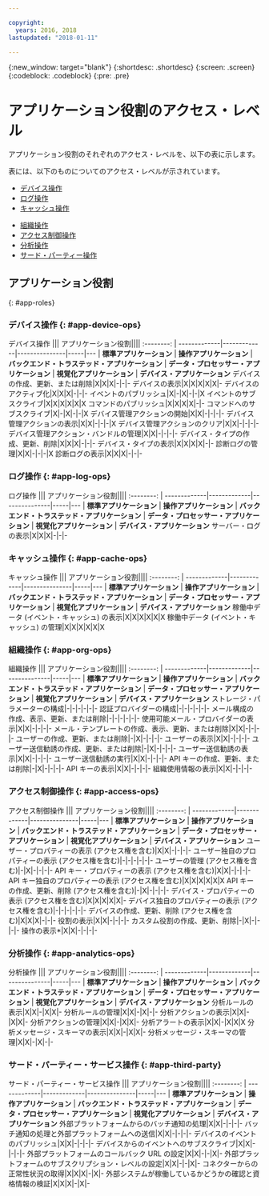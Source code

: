 ```yaml
---

copyright:
  years: 2016, 2018
lastupdated: "2018-01-11"

---
```


{:new_window: target="blank"}
{:shortdesc: .shortdesc}
{:screen: .screen}
{:codeblock: .codeblock}
{:pre: .pre}

# アプリケーション役割のアクセス・レベル

アプリケーション役割のそれぞれのアクセス・レベルを、以下の表に示します。

表には、以下のものについてのアクセス・レベルが示されています。
- [デバイス操作](#app-device-ops)
- [ログ操作](#app-log-ops)
- [キャッシュ操作](#app-cache-ops)
<!-- [Historian Operations](#app-historian) -->
- [組織操作](#app-org-ops)
- [アクセス制御操作](#app-access-ops)
- [分析操作](#app-analytics-ops)
- [サード・パーティー操作](#app-third-party)  
<!-- - [Risk Management Operations](#app-risk-mgt) -->

## アプリケーション役割
{: #app-roles}

### デバイス操作 {: #app-device-ops}

デバイス操作 ||| アプリケーション役割||||
:--------: | -------------|-------------|---------------|-----|---
           | **標準アプリケーション** | **操作アプリケーション** | **バックエンド・トラステッド・アプリケーション** | **データ・プロセッサー・アプリケーション** | **視覚化アプリケーション** | **デバイス・アプリケーション**
デバイスの作成、更新、または削除|X|X|X|-|-|-
デバイスの表示|X|X|X|X|X|-
デバイスのアクティブ化|X|X|X|-|-|-
イベントのパブリッシュ|X|-|X|-|-|X
イベントのサブスクライブ|X|X|X|X|X|X
コマンドのパブリッシュ|X|X|X|X|-|-
コマンドへのサブスクライブ|X|-|X|-|-|X
デバイス管理アクションの開始|X|X|-|-|-|-
デバイス管理アクションの表示|X|X|-|-|-|X
デバイス管理アクションのクリア|X|X|-|-|-|-
デバイス管理アクション・バンドルの管理|X|X|-|-|-|-
デバイス・タイプの作成、更新、削除|X|X|X|-|-|-
デバイス・タイプの表示|X|X|X|X|-|-
診断ログの管理|X|X|-|-|-|X
診断ログの表示|X|X|X|-|-|-

### ログ操作 {: #app-log-ops}

ログ操作 ||| アプリケーション役割||||
:--------: | -------------|-------------|---------------|-----|---
           | **標準アプリケーション** | **操作アプリケーション** | **バックエンド・トラステッド・アプリケーション** | **データ・プロセッサー・アプリケーション** | **視覚化アプリケーション** | **デバイス・アプリケーション**
サーバー・ログの表示|X|X|X|-|-|-

### キャッシュ操作 {: #app-cache-ops}

キャッシュ操作 ||| アプリケーション役割||||
:--------: | -------------|-------------|---------------|-----|---
           | **標準アプリケーション** | **操作アプリケーション** | **バックエンド・トラステッド・アプリケーション** | **データ・プロセッサー・アプリケーション** | **視覚化アプリケーション** | **デバイス・アプリケーション**
稼働中データ (イベント・キャッシュ) の表示|X|X|X|X|X|X
稼働中データ (イベント・キャッシュ) の管理|X|X|X|X|X|X

### 組織操作 {: #app-org-ops}

組織操作 ||| アプリケーション役割||||
:--------: | -------------|-------------|---------------|-----|---
           | **標準アプリケーション** | **操作アプリケーション** | **バックエンド・トラステッド・アプリケーション** | **データ・プロセッサー・アプリケーション** | **視覚化アプリケーション** | **デバイス・アプリケーション**
ストレージ・パラメーターの構成|-|-|-|-|-|-
認証プロバイダーの構成|-|-|-|-|-|-
メール構成の作成、表示、更新、または削除|-|-|-|-|-|-
使用可能メール・プロバイダーの表示|X|X|-|-|-|-
メール・テンプレートの作成、表示、更新、または削除|X|X|-|-|-|-
ユーザーの作成、更新、または削除|-|X|-|-|-|-
ユーザーの表示|X|X|-|-|-|-
ユーザー送信勧誘の作成、更新、または削除|-|X|-|-|-|-
ユーザー送信勧誘の表示|X|X|-|-|-|-
ユーザー送信勧誘の実行|X|X|-|-|-|-
API キーの作成、更新、または削除|-|X|-|-|-|-
API キーの表示|X|X|-|-|-|-
組織使用情報の表示|X|X|-|-|-|-

### アクセス制御操作 {: #app-access-ops}

アクセス制御操作 ||| アプリケーション役割||||
:--------: | -------------|-------------|---------------|-----|---
           | **標準アプリケーション** | **操作アプリケーション** | **バックエンド・トラステッド・アプリケーション** | **データ・プロセッサー・アプリケーション** | **視覚化アプリケーション** | **デバイス・アプリケーション**
ユーザー・プロパティーの表示 (アクセス権を含む)|X|X|-|-|-|-
ユーザー独自のプロパティーの表示 (アクセス権を含む)|-|-|-|-|-|-
ユーザーの管理 (アクセス権を含む)|-|X|-|-|-|-
API キー・プロパティーの表示 (アクセス権を含む)|X|X|-|-|-|-
API キー独自のプロパティーの表示 (アクセス権を含む)|X|X|X|X|X|X
API キーの作成、更新、削除 (アクセス権を含む)|-|X|-|-|-|-
デバイス・プロパティーの表示 (アクセス権を含む)|X|X|X|X|X|-
デバイス独自のプロパティーの表示 (アクセス権を含む)|-|-|-|-|-|-
デバイスの作成、更新、削除 (アクセス権を含む)|X|X|X|-|-|-
役割の表示|X|X|-|-|-|-
カスタム役割の作成、更新、削除|-|X|-|-|-|-
操作の表示*|X|X|-|-|-|-

### 分析操作 {: #app-analytics-ops}

分析操作 ||| アプリケーション役割||||
:--------: | -------------|-------------|---------------|-----|---
           | **標準アプリケーション** | **操作アプリケーション** | **バックエンド・トラステッド・アプリケーション** | **データ・プロセッサー・アプリケーション** | **視覚化アプリケーション** | **デバイス・アプリケーション**
分析ルールの表示|X|X|-|X|X|-
分析ルールの管理|X|X|-|X|-|-
分析アクションの表示|X|X|-|X|X|-
分析アクションの管理|X|X|-|X|X|-
分析アラートの表示|X|X|-|X|X|X
分析メッセージ・スキーマの表示|X|X|-|X|X|-
分析メッセージ・スキーマの管理|X|X|-|X|-|-

### サード・パーティー・サービス操作 {: #app-third-party}

サード・パーティー・サービス操作 ||| アプリケーション役割||||
:--------: | -------------|-------------|---------------|-----|---
           | **標準アプリケーション** | **操作アプリケーション** | **バックエンド・トラステッド・アプリケーション** | **データ・プロセッサー・アプリケーション** | **視覚化アプリケーション** | **デバイス・アプリケーション**
外部プラットフォームからのバッチ通知の処理|X|X|-|-|-|-
バッチ通知の処理と外部プラットフォームへの送信|X|X|-|-|-|-
デバイスのイベントのパブリッシュ|X|X|-|-|-|-
デバイスからのイベントへのサブスクライブ|X|X|-|-|-|-
外部プラットフォームのコールバック URL の設定|X|X|-|-|X|-
外部プラットフォームのサブスクリプション・レベルの設定|X|X|-|-|X|-
コネクターからの正常性状況の取得|X|X|X|-|X|-
外部システムが稼働しているかどうかの確認と資格情報の検証|X|X|X|-|X|-
